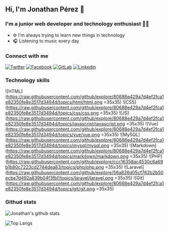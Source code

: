 ## Hi, I'm Jonathan Pérez 👋

### I'm a junior web developer  and technology enthusiast 👨‍💻
- ⚙ I'm always trying to learn new things in technology
- 🎧 Listening to music every day


### Connect with me
[![Twitter](https://img.shields.io/badge/twitter-%231DA1F2.svg?&style=for-the-badge&logo=twitter&logoColor=white)](https://twitter.com/jonathans99_)
[![Facebook](https://img.shields.io/badge/facebook-%231877F2.svg?&style=for-the-badge&logo=facebook&logoColor=white)](https://www.facebook.com/profile.php?id=100013881484938)
[![GitLab](https://img.shields.io/badge/gitlab-%23330f63.svg?&style=for-the-badge&logo=gitlab&logoColor=white)](https://gitlab.com/Jonathans99)
[![Linkedin](https://img.shields.io/badge/linkedin-%230077B5.svg?&style=for-the-badge&logo=linkedin&logoColor=white)](https://www.linkedin.com/in/jonathan-p%C3%A9rez-a229a2162/)

### Technology skills
![HTML](https://raw.githubusercontent.com/github/explore/80688e429a7d4ef2fca1e82350fe8e3517d3494d/topics/html/html.png =35x35)
![CSS](https://raw.githubusercontent.com/github/explore/80688e429a7d4ef2fca1e82350fe8e3517d3494d/topics/css/css.png =35x35)
![JS](https://raw.githubusercontent.com/github/explore/80688e429a7d4ef2fca1e82350fe8e3517d3494d/topics/javascript/javascript.png =35x35)
![Vue](https://raw.githubusercontent.com/github/explore/80688e429a7d4ef2fca1e82350fe8e3517d3494d/topics/vue/vue.png =35x35)
![MySQL](https://raw.githubusercontent.com/github/explore/80688e429a7d4ef2fca1e82350fe8e3517d3494d/topics/mysql/mysql.png =35x35)
![Markdown](https://raw.githubusercontent.com/github/explore/80688e429a7d4ef2fca1e82350fe8e3517d3494d/topics/markdown/markdown.png =35x35)
![PHP](https://raw.githubusercontent.com/github/explore/ccc16358ac4530c6a69b1b80c7223cd2744dea83/topics/php/php.png =35x35)
![Laravel](https://raw.githubusercontent.com/github/explore/56a826d05cf762b2b50ecbe7d492a839b04f3fbf/topics/laravel/laravel.png =35x35)
![Git](https://raw.githubusercontent.com/github/explore/80688e429a7d4ef2fca1e82350fe8e3517d3494d/topics/git/git.png =35x35)

### Githud stats
![Jonathan's github stats](https://github-readme-stats.vercel.app/api?username=jonathans-99&theme=dark&show_icons=true&count_private=true)

![Top Langs](https://github-readme-stats.vercel.app/api/top-langs/?username=jonathans-99&layout=compact&theme=dark)
